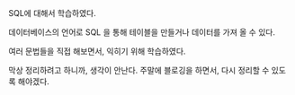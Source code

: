 SQL에 대해서 학습하였다.

데이터베이스의 언어로 SQL 을 통해 테이블을 만들거나 데이터를 가져 올 수 있다.

여러 문법들을 직접 해보면서, 익히기 위해 학습하였다.

막상 정리하려고 하니까, 생각이 안난다. 주말에 블로깅을 하면서, 다시 정리할 수 있도록 해야겠다.

